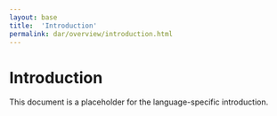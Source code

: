 ```yaml
---
layout: base
title:  'Introduction'
permalink: dar/overview/introduction.html
---
```


# Introduction

This document is a placeholder for the language-specific introduction.
